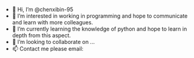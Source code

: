 - 👋 Hi, I’m @chenxibin-95
- 👀 I’m interested in working in programming and hope to communicate and learn with more colleagues.
- 🌱 I’m currently learning the knowledge of python and hope to learn in depth from this aspect.
- 💞️ I’m looking to collaborate on ...
- 📫 Contact me please email:

<!---
chenxibin-95/chenxibin-95 is a ✨ special ✨ repository because its `README.md` (this file) appears on your GitHub profile.
You can click the Preview link to take a look at your changes.
--->
